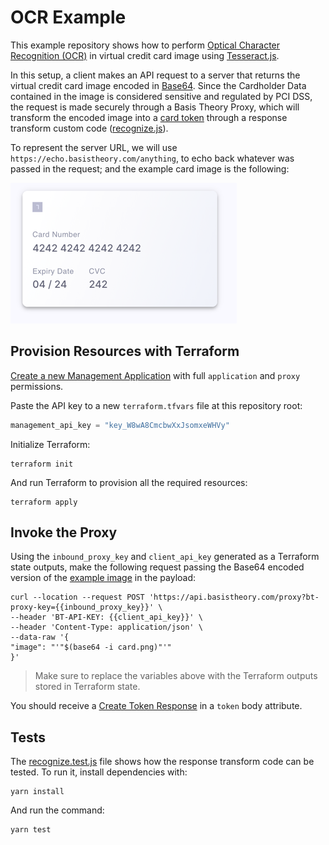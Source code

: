 # OCR Example

This example repository shows how to perform [Optical Character Recognition (OCR)](https://en.wikipedia.org/wiki/Optical_character_recognition) in virtual credit card image using [Tesseract.js](https://tesseract.projectnaptha.com).

In this setup, a client makes an API request to a server that returns the virtual credit card image encoded in [Base64](https://datatracker.ietf.org/doc/html/rfc3548#page-4). Since the Cardholder Data contained in the image is considered sensitive and regulated by PCI DSS, the request is made securely through a Basis Theory Proxy, which will transform the encoded image into a [card token](https://developers.basistheory.com/docs/api/tokens/#card-object) through a response transform custom code ([recognize.js](./recognize.js)).

To represent the server URL, we will use `https://echo.basistheory.com/anything`, to echo back whatever was passed in the request; and the example card image is the following:

![Example Card Image](card.png)

## Provision Resources with Terraform

[Create a new Management Application](https://portal.basistheory.com/applications/create?name=Terraform&permissions=application%3Acreate&permissions=application%3Aread&permissions=application%3Aupdate&permissions=application%3Adelete&permissions=proxy%3Acreate&permissions=proxy%3Aread&permissions=proxy%3Aupdate&permissions=proxy%3Adelete&type=management) with full `application` and `proxy` permissions.

Paste the API key to a new `terraform.tfvars` file at this repository root:

```terraform
management_api_key = "key_W8wA8CmcbwXxJsomxeWHVy"
```

Initialize Terraform:

```shell
terraform init
```

And run Terraform to provision all the required resources:

```shell
terraform apply
```

## Invoke the Proxy

Using the `inbound_proxy_key` and `client_api_key` generated as a Terraform state outputs, make the following request passing the Base64 encoded version of the [example image](card.png) in the payload:

```shell
curl --location --request POST 'https://api.basistheory.com/proxy?bt-proxy-key={{inbound_proxy_key}}' \
--header 'BT-API-KEY: {{client_api_key}}' \
--header 'Content-Type: application/json' \
--data-raw '{
"image": "'"$(base64 -i card.png)"'"
}'
```

> Make sure to replace the variables above with the Terraform outputs stored in Terraform state.

You should receive a [Create Token Response](https://developers.basistheory.com/docs/api/tokens/#create-token) in a `token` body attribute. 

## Tests

The [recognize.test.js](recognize.test.js) file shows how the response transform code can be tested. To run it, install dependencies with:

```shell
yarn install
```

And run the command:

```
yarn test
```